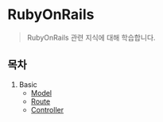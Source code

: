 # RubyOnRails
> RubyOnRails 관련 지식에 대해 학습합니다.

## 목차

1. Basic
    * [Model](./Basic/Model.md)
    * [Route](./Basic/Route.md)
    * [Controller](./Basic/Controller.md)